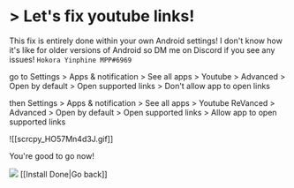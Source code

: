 # > Let's fix youtube links!

This fix is entirely done within your own Android settings!
I don't know how it's like for older versions of Android so DM me on Discord if you see any issues! `Hokora Yinphine MPP#6969`

go to Settings > Apps & notification > See all apps > Youtube > Advanced > Open by default > Open supported links > Don't allow app to open links

then Settings > Apps & notification > See all apps > Youtube ReVanced > Advanced > Open by default > Open supported links > Allow app to open supported links

![[scrcpy_HO57Mn4d3J.gif]]

You're good to go now!


![](https://cdn.discordapp.com/attachments/803186540359450664/1100707666361323520/ezgif.com-resize_1.gif) [[Install Done|Go back]]